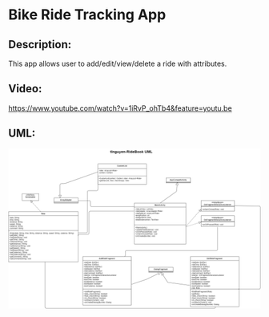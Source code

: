 # Bike Ride Tracking App

## Description:
 This app allows user to add/edit/view/delete a ride with attributes. 
 
## Video:
https://www.youtube.com/watch?v=1iRvP_ohTb4&feature=youtu.be

## UML:
![alt text](https://github.com/letri6tdn/Bike-Ride-Tracking-App/blob/master/doc/UML_assignment1_tlnguyen.png "UML Diagram")
